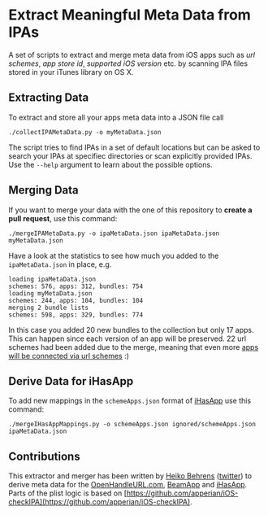 # Extract Meaningful Meta Data from IPAs

A set of scripts to extract and merge meta data from iOS apps such as _url schemes_, _app store id_, _supported iOS version_ etc. by scanning IPA files stored in your iTunes library on OS X.

## Extracting Data

To extract and store all your apps meta data into a JSON file call

```
./collectIPAMetaData.py -o myMetaData.json
```

The script tries to find IPAs in a set of default locations but can be asked to search your IPAs at specifiec directories or scan explicitly provided IPAs. Use the `--help` argument to learn about the possible options.

## Merging Data

If you want to merge your data with the one of this repository to __create a pull request__, use this command:

```
./mergeIPAMetaData.py -o ipaMetaData.json ipaMetaData.json myMetaData.json
```

Have a look at the statistics to see how much you added to the `ipaMetaData.json` in place, e.g.

```
loading ipaMetaData.json
schemes: 576, apps: 312, bundles: 754
loading myMetaData.json
schemes: 244, apps: 104, bundles: 104
merging 2 bundle lists
schemes: 598, apps: 329, bundles: 774
```
In this case you added 20 new bundles to the collection but only 17 apps. This can happen since each version of an app will be preserved. 22 url schemes had been added due to the merge, meaning that even more [apps will be connected via url schemes][openHandleUrl] :)

## Derive Data for iHasApp

To add new mappings in the `schemeApps.json` format of [iHasApp][iHasApp] use this command:

```
./mergeIHasAppMappings.py -o schemeApps.json ignored/schemeApps.json ipaMetaData.json
```


## Contributions

This extractor and merger has been written by [Heiko Behrens](http://HeikoBehrens.net) ([twitter](http://twitter.com/hbehrens)) to derive meta data for the [OpenHandleURL.com][openHandleUrl], [BeamApp][BeamApp] and [iHasApp][iHasApp]. Parts of the plist logic is based on [https://github.com/apperian/iOS-checkIPA](https://github.com/apperian/iOS-checkIPA).

[openHandleUrl]: http://handleOpenUrl.com
[iHasApp]: https://github.com/danielamitay/iHasApp
[createPullRequest]: http://createPullRequest
[BeamApp]: http://getBeamApp.com

